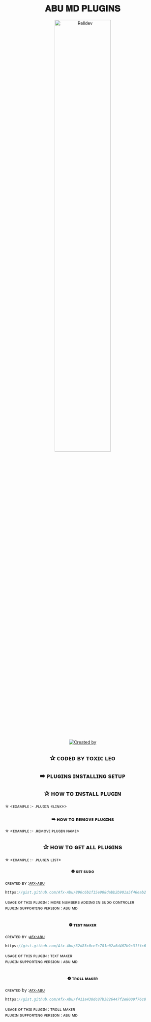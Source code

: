 <h1 align="center">𝐀𝐁𝐔 𝐌𝐃 𝐏𝐋𝐔𝐆𝐈𝐍𝐒</h1>

<p align="center">
    <img src="https://i.imgur.com/yEhWNtn.jpeg" width="60%" height="60%" alt="Relldev"/>
    <br>
    <a href="https://github.com/Afx-ToxicLeo"><img title="Created by" src="https://img.shields.io/badge/Creator-Toxic Leo-green?style=for-the-badge&logo=github"></a>
</p>


<h2 align="center">  ✰ ᴄᴏᴅᴇᴅ ʙʏ ᴛᴏxɪᴄ ʟᴇᴏ
</h1>


<h2 align="center">  ➠ ᴘʟᴜɢɪɴs ɪɴsᴛᴀʟʟɪɴɢ sᴇᴛᴜᴘ
</h1>
 

<h2 align="center">  ✰ ʜᴏᴡ ᴛᴏ ɪɴsᴛᴀʟʟ ᴘʟᴜɢɪɴ
</h1>

✯ <ᴇxᴀᴍᴘʟᴇ :-  .ᴘʟᴜɢɪɴ «ʟɪɴᴋ»>

<h3 align="center">  ➠ ʜᴏᴡ ᴛᴏ ʀᴇᴍᴏᴠᴇ ᴘʟᴜɢɪɴs</h1>
 

✯ <ᴇxᴀᴍᴘʟᴇ :-  .ʀᴇᴍᴏᴠᴇ ᴘʟᴜɢɪɴ ɴᴀᴍᴇ>
</p>

<h2 align="center">  ✰ ʜᴏᴡ ᴛᴏ ɢᴇᴛ ᴀʟʟ ᴘʟᴜɢɪɴs
</h1>

✯ <ᴇxᴀᴍᴘʟᴇ :-  .ᴘʟᴜɢɪɴ ʟɪsᴛ>


<h4 align="center">  ❁ sᴇᴛ sᴜᴅᴏ </h1>

 ᴄʀᴇᴀᴛᴇᴅ ʙʏ :<a href="http://www.github.com/Afx-Abu">ᴀғx-ᴀʙᴜ</a>


```js
https://gist.github.com/Afx-Abu/890c6b1f15e908dabb2b901a5f46eab2
```
ᴜsᴀɢᴇ ᴏғ ᴛʜɪs ᴘʟᴜɢɪɴ : ᴍᴏʀᴇ ɴᴜᴍʙᴇʀs ᴀᴅᴅɪɴɢ ɪɴ sᴜᴅᴏ ᴄᴏɴᴛʀᴏʟᴇʀ<br /> 
ᴘʟᴜɢɪɴ sᴜᴘᴘᴏʀᴛɪɴɢ ᴠᴇʀsɪᴏɴ : ᴀʙᴜ ᴍᴅ
<br />
<br />

<h4 align="center">  ❁ ᴛᴇsᴛ ᴍᴀᴋᴇʀ </h1>

 ᴄʀᴇᴀᴛᴇᴅ ʙʏ :<a href="http://www.github.com/Afx-Abu">ᴀғx-ᴀʙᴜ</a>


```js
https://gist.github.com/Afx-Abu/32d83c0ce7c781e02a6d467b9c31ffc6
```
ᴜsᴀɢᴇ ᴏғ ᴛʜɪs ᴘʟᴜɢɪɴ : ᴛᴇxᴛ ᴍᴀᴋᴇʀ<br /> 
ᴘʟᴜɢɪɴ sᴜᴘᴘᴏʀᴛɪɴɢ ᴠᴇʀsɪᴏɴ : ᴀʙᴜ ᴍᴅ
<br />
<br />

<h4 align="center">  ❁ ᴛʀᴏʟʟ ᴍᴀᴋᴇʀ </h1>

ᴄʀᴇᴀᴛᴇᴅ by :<a href="http://www.github.com/Afx-Abu">ᴀғx-ᴀʙᴜ</a>


```js
https://gist.github.com/Afx-Abu/f411a438dc87b3826447f2e8009f76c8
```
ᴜsᴀɢᴇ ᴏғ ᴛʜɪs ᴘʟᴜɢɪɴ : ᴛʀᴏʟʟ ᴍᴀᴋᴇʀ<br /> 
ᴘʟᴜɢɪɴ sᴜᴘᴘᴏʀᴛɪɴɢ ᴠᴇʀsɪᴏɴ : ᴀʙᴜ ᴍᴅ
<br />
<br />
